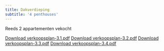 ```yaml
---
title: Dakverdieping
subtitle: '4 penthouses'
---
```


Reeds 2 appartementen vekocht

[Download verkoopsplan-3.1.pdf](Verkoopsplan-3.1.pdf)
[Download verkoopsplan-3.2.pdf](Verkoopsplan-3.2.pdf)
[Download verkoopsplan-3.3.pdf](Verkoopsplan-3.3.pdf)
[Download verkoopsplan-3.4.pdf](Verkoopsplan-3.4.pdf)


